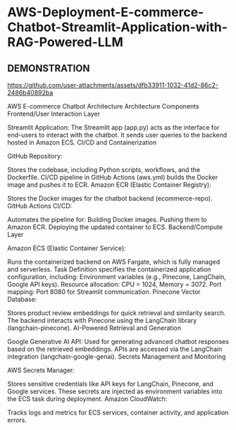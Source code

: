 # AWS-Deployment-E-commerce-Chatbot-Streamlit-Application-with-RAG-Powered-LLM


## DEMONSTRATION

https://github.com/user-attachments/assets/dfb33911-1032-41d2-86c2-2486b40892ba

AWS E-commerce Chatbot Architecture
Architecture Components
Frontend/User Interaction Layer

Streamlit Application:
The Streamlit app (app.py) acts as the interface for end-users to interact with the chatbot.
It sends user queries to the backend hosted in Amazon ECS.
CI/CD and Containerization

GitHub Repository:

Stores the codebase, including Python scripts, workflows, and the Dockerfile.
CI/CD pipeline in GitHub Actions (aws.yml) builds the Docker image and pushes it to ECR.
Amazon ECR (Elastic Container Registry):

Stores the Docker images for the chatbot backend (ecommerce-repo).
GitHub Actions CI/CD:

Automates the pipeline for:
Building Docker images.
Pushing them to Amazon ECR.
Deploying the updated container to ECS.
Backend/Compute Layer

Amazon ECS (Elastic Container Service):

Runs the containerized backend on AWS Fargate, which is fully managed and serverless.
Task Definition specifies the containerized application configuration, including:
Environment variables (e.g., Pinecone, LangChain, Google API keys).
Resource allocation: CPU = 1024, Memory = 3072.
Port mapping: Port 8080 for Streamlit communication.
Pinecone Vector Database:

Stores product review embeddings for quick retrieval and similarity search.
The backend interacts with Pinecone using the LangChain library (langchain-pinecone).
AI-Powered Retrieval and Generation

Google Generative AI API:
Used for generating advanced chatbot responses based on the retrieved embeddings.
APIs are accessed via the LangChain integration (langchain-google-genai).
Secrets Management and Monitoring

AWS Secrets Manager:

Stores sensitive credentials like API keys for LangChain, Pinecone, and Google services.
These secrets are injected as environment variables into the ECS task during deployment.
Amazon CloudWatch:

Tracks logs and metrics for ECS services, container activity, and application errors.

